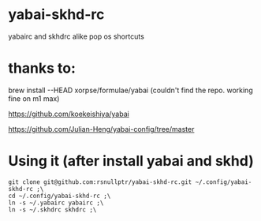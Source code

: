 # yabai-skhd-rc
yabairc and skhdrc alike pop os shortcuts 

# thanks to:
brew install --HEAD xorpse/formulae/yabai (couldn't find the repo. working fine on m1 max)

https://github.com/koekeishiya/yabai

https://github.com/Julian-Heng/yabai-config/tree/master


# Using it (after install yabai and skhd)
```
git clone git@github.com:rsnullptr/yabai-skhd-rc.git ~/.config/yabai-skhd-rc ;\
cd ~/.config/yabai-skhd-rc ;\
ln -s ~/.yabairc yabairc ;\
ln -s ~/.skhdrc skhdrc ;\
```

